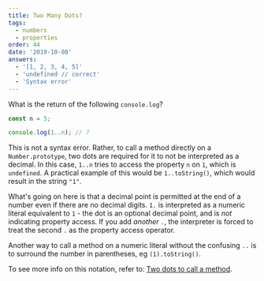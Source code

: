 ```yaml
---
title: Two Many Dots?
tags:
  - numbers
  - properties
order: 44
date: '2019-10-08'
answers: 
  - '[1, 2, 3, 4, 5]'
  - 'undefined // correct'
  - 'Syntax error'
---
```


What is the return of the following `console.log`?

```javascript
const n = 5;

console.log(1..n); // ?
```

<!-- explanation -->

This is not a syntax error. Rather, to call a method directly on a `Number.prototype`, two dots are required for it to not be interpreted as a decimal. In this case, `1..n` tries to access the property `n` on `1`, which is `undefined`. A practical example of this would be `1..toString()`, which would result in the string `"1"`.

What's going on here is that a decimal point is permitted at the end of a number even if there are no decimal digits. `1.` is interpreted as a numeric literal equivalent to `1` - the dot is an optional decimal point, and is *not* indicating property access. If you add *another* `.`, the interpreter is forced to treat the second `.` as the property access operator.

Another way to call a method on a numeric literal without the confusing `..` is to surround the number in parentheses, eg `(1).toString()`.

To see more info on this notation, refer to: [Two dots to call a method](https://javascript.info/number#tostring-base).
